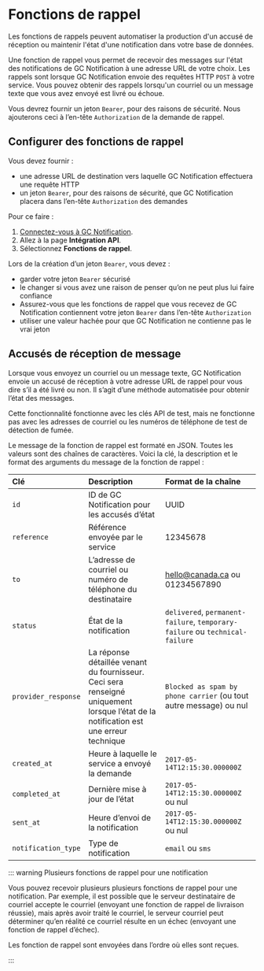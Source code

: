 # Fonctions de rappel

Les fonctions de rappels peuvent automatiser la production d'un accusé de réception ou maintenir l'état d'une notification dans votre base de données.

Une fonction de rappel vous permet de recevoir des messages sur l'état des notifications de GC Notification à une adresse URL de votre choix. Les rappels sont lorsque GC Notification envoie des requêtes HTTP `POST` à votre service. Vous pouvez obtenir des rappels lorsqu'un courriel ou un message texte que vous avez envoyé est livré ou échoue.

Vous devrez fournir un jeton `Bearer`, pour des raisons de sécurité. Nous ajouterons ceci à l’en-tête `Authorization` de la demande de rappel.

## Configurer des fonctions de rappel

Vous devez fournir :

- une adresse URL de destination vers laquelle GC Notification effectuera une requête HTTP
- un jeton `Bearer`, pour des raisons de sécurité, que GC Notification placera dans l’en-tête `Authorization` des demandes

Pour ce faire :

1. [Connectez-vous à GC Notification](https://notification.canada.ca/sign-in?lang=fr).
1. Allez à la page __Intégration API__.
1. Sélectionnez __Fonctions de rappel__.

Lors de la création d’un jeton `Bearer`, vous devez :

- garder votre jeton `Bearer` sécurisé
- le changer si vous avez une raison de penser qu’on ne peut plus lui faire confiance
- Assurez-vous que les fonctions de rappel que vous recevez de GC Notification contiennent votre jeton `Bearer` dans l’en-tête `Authorization`
- utiliser une valeur hachée pour que GC Notification ne contienne pas le vrai jeton

## Accusés de réception de message

Lorsque vous envoyez un courriel ou un message texte, GC Notification envoie un accusé de réception à votre adresse URL de rappel pour vous dire s’il a été livré ou non. Il s’agit d’une méthode automatisée pour obtenir l’état des messages.

Cette fonctionnalité fonctionne avec les clés API de test, mais ne fonctionne pas avec les adresses de courriel ou les numéros de téléphone de test de détection de fumée.

Le message de la fonction de rappel est formaté en JSON. Toutes les valeurs sont des chaînes de caractères. Voici la clé, la description et le format des arguments du message de la fonction de rappel :

|Clé | Description | Format de la chaîne|
|:---|:---|:---|
|`id` | ID de GC Notification pour les accusés d’état  | UUID|
|`reference` | Référence envoyée par le service | 12345678|
|`to` | L’adresse de courriel ou numéro de téléphone du destinataire | hello@canada.ca ou 01234567890|
|`status` | État de la notification | `delivered`, `permanent-failure`, `temporary-failure` ou `technical-failure`|
|`provider_response` | La réponse détaillée venant du fournisseur. Ceci sera renseigné uniquement lorsque l’état de la notification est une erreur technique | `Blocked as spam by phone carrier` (ou tout autre message) ou nul|
|`created_at` | Heure à laquelle le service a envoyé la demande | `2017-05-14T12:15:30.000000Z`|
|`completed_at` | Dernière mise à jour de l’état | `2017-05-14T12:15:30.000000Z` ou nul|
|`sent_at` | Heure d’envoi de la notification | `2017-05-14T12:15:30.000000Z` ou nul|
|`notification_type` | Type de notification | `email` ou `sms`|

::: warning Plusieurs fonctions de rappel pour une notification

Vous pouvez recevoir plusieurs plusieurs fonctions de rappel pour une notification. Par exemple, il est possible que le serveur destinataire de courriel accepte le courriel (envoyant une fonction de rappel de livraison réussie), mais après avoir traité le courriel, le serveur courriel peut déterminer qu’en réalité ce courriel résulte en un échec (envoyant une fonction de rappel d’échec).

Les fonction de rappel sont envoyées dans l’ordre où elles sont reçues.

:::
